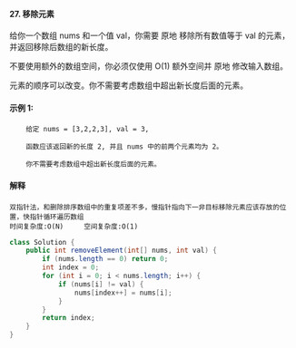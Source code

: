 #### 27. 移除元素
给你一个数组 nums 和一个值 val，你需要 原地 移除所有数值等于 val 的元素，并返回移除后数组的新长度。

不要使用额外的数组空间，你必须仅使用 O(1) 额外空间并 原地 修改输入数组。

元素的顺序可以改变。你不需要考虑数组中超出新长度后面的元素。

 

#### 示例 1:

```
    给定 nums = [3,2,2,3], val = 3,

    函数应该返回新的长度 2, 并且 nums 中的前两个元素均为 2。

    你不需要考虑数组中超出新长度后面的元素。
```

#### 解释

```
双指针法，和删除排序数组中的重复项差不多，慢指针指向下一非目标移除元素应该存放的位置，快指针循环遍历数组
时间复杂度:O(N)     空间复杂度:O(1)
```

```Java
class Solution {
    public int removeElement(int[] nums, int val) {
        if (nums.length == 0) return 0;
        int index = 0;
        for (int i = 0; i < nums.length; i++) {
            if (nums[i] != val) {
                nums[index++] = nums[i];
            }
        }
        return index;
    }
}
```